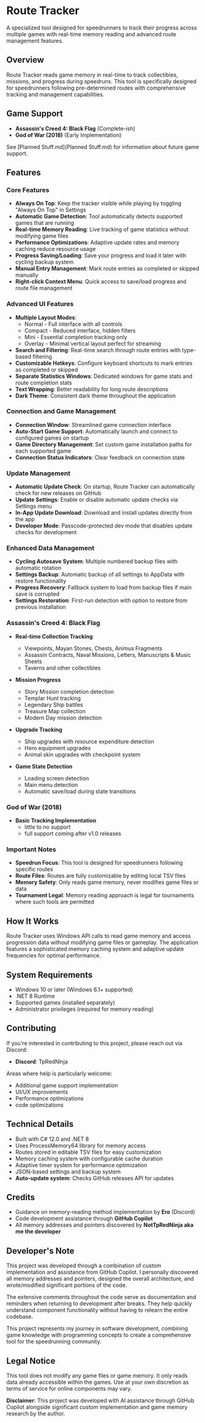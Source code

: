 # Route Tracker

A specialized tool designed for speedrunners to track their progress across multiple games with real-time memory reading and advanced route management features.

## Overview

Route Tracker reads game memory in real-time to track collectibles, missions, and progress during speedruns. This tool is specifically designed for speedrunners following pre-determined routes with comprehensive tracking and management capabilities.

## Game Support

- **Assassin's Creed 4: Black Flag** (Complete-ish)
- **God of War (2018)** (Early Implementation)

See [Planned Stuff.md](Planned Stuff.md) for information about future game support.

## Features

### Core Features
- **Always On Top**: Keep the tracker visible while playing by toggling "Always On Top" in Settings
- **Automatic Game Detection**: Tool automatically detects supported games that are running
- **Real-time Memory Reading**: Live tracking of game statistics without modifying game files
- **Performance Optimizations**: Adaptive update rates and memory caching reduce resource usage
- **Progress Saving/Loading**: Save your progress and load it later with cycling backup system
- **Manual Entry Management**: Mark route entries as completed or skipped manually
- **Right-click Context Menu**: Quick access to save/load progress and route file management

### Advanced UI Features
- **Multiple Layout Modes**: 
  - Normal - Full interface with all controls
  - Compact - Reduced interface, hidden filters
  - Mini - Essential completion tracking only
  - Overlay - Minimal vertical layout perfect for streaming
- **Search and Filtering**: Real-time search through route entries with type-based filtering
- **Customizable Hotkeys**: Configure keyboard shortcuts to mark entries as completed or skipped
- **Separate Statistics Windows**: Dedicated windows for game stats and route completion stats
- **Text Wrapping**: Better readability for long route descriptions
- **Dark Theme**: Consistent dark theme throughout the application

### Connection and Game Management
- **Connection Window**: Streamlined game connection interface
- **Auto-Start Game Support**: Automatically launch and connect to configured games on startup
- **Game Directory Management**: Set custom game installation paths for each supported game
- **Connection Status Indicators**: Clear feedback on connection state

### Update Management
- **Automatic Update Check**: On startup, Route Tracker can automatically check for new releases on GitHub
- **Update Settings**: Enable or disable automatic update checks via Settings menu
- **In-App Update Download**: Download and install updates directly from the app
- **Developer Mode**: Passcode-protected dev mode that disables update checks for development

### Enhanced Data Management
- **Cycling Autosave System**: Multiple numbered backup files with automatic rotation
- **Settings Backup**: Automatic backup of all settings to AppData with restore functionality
- **Progress Recovery**: Fallback system to load from backup files if main save is corrupted
- **Settings Restoration**: First-run detection with option to restore from previous installation

### Assassin's Creed 4: Black Flag
- **Real-time Collection Tracking**
  - Viewpoints, Mayan Stones, Chests, Animus Fragments
  - Assassin Contracts, Naval Missions, Letters, Manuscripts & Music Sheets
  - Taverns and other collectibles

- **Mission Progress**
  - Story Mission completion detection
  - Templar Hunt tracking
  - Legendary Ship battles
  - Treasure Map collection
  - Modern Day mission detection

- **Upgrade Tracking**
  - Ship upgrades with resource expenditure detection
  - Hero equipment upgrades
  - Animal skin upgrades with checkpoint system

- **Game State Detection**
  - Loading screen detection
  - Main menu detection
  - Automatic save/load during state transitions

### God of War (2018)
- **Basic Tracking Implementation**
  - little to no support
  - full support coming after v1.0 releases

### Important Notes

- **Speedrun Focus**: This tool is designed for speedrunners following specific routes
- **Route Files**: Routes are fully customizable by editing local TSV files
- **Memory Safety**: Only reads game memory, never modifies game files or data
- **Tournament Legal**: Memory reading approach is legal for tournaments where such tools are permitted

## How It Works

Route Tracker uses Windows API calls to read game memory and access progression data without modifying game files or gameplay. The application features a sophisticated memory caching system and adaptive update frequencies for optimal performance.

## System Requirements

- Windows 10 or later (Windows 6.1+ supported)
- .NET 8 Runtime
- Supported games (installed separately)
- Administrator privileges (required for memory reading)

## Contributing

If you're interested in contributing to this project, please reach out via Discord:
- **Discord**: TpRedNlnja

Areas where help is particularly welcome:
- Additional game support implementation
- UI/UX improvements
- Performance optimizations
- code optimizations

## Technical Details

- Built with C# 12.0 and .NET 8
- Uses ProcessMemory64 library for memory access
- Routes stored in editable TSV files for easy customization
- Memory caching system with configurable cache duration
- Adaptive timer system for performance optimization
- JSON-based settings and backup system
- **Auto-update system**: Checks GitHub releases API for updates

## Credits

- Guidance on memory-reading method implementation by **Ero** (Discord)
- Code development assistance through **GitHub Copilot**
- All memory addresses and pointers discovered by **NotTpRedNinja aka me the developer**

## Developer's Note

This project was developed through a combination of custom implementation and assistance from GitHub Copilot. I personally discovered all memory addresses and pointers, designed the overall architecture, and wrote/modified significant portions of the code.

The extensive comments throughout the code serve as documentation and reminders when returning to development after breaks. They help quickly understand component functionality without having to relearn the entire codebase.

This project represents my journey in software development, combining game knowledge with programming concepts to create a comprehensive tool for the speedrunning community.

## Legal Notice

This tool does not modify any game files or game memory. It only reads data already accessible within the games. Use at your own discretion as terms of service for online components may vary.

**Disclaimer**: This project was developed with AI assistance through GitHub Copilot alongside significant custom implementation and game memory research by the author.